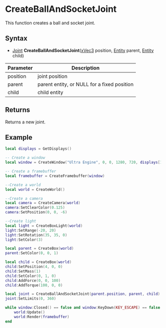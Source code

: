 # CreateBallAndSocketJoint

This function creates a ball and socket joint.

## Syntax

- [Joint](Joint.md) **CreateBallAndSocketJoint**([xVec3](xVec3.md) position, [Entity](Entity.md) parent, [Entity](Entity.md) child)

| Parameter | Description |
|---|---|
| position | joint position |
| parent | parent entity, or NULL for a fixed position |
| child | child entity |

## Returns

Returns a new joint.

## Example

```lua
local displays = GetDisplays()

-- Create a window
local window = CreateWindow("Ultra Engine", 0, 0, 1280, 720, displays[1], WINDOW_CENTER | WINDOW_TITLEBAR)

-- Create a framebuffer
local framebuffer = CreateFramebuffer(window)

--Create a world
local world = CreateWorld()

--Create a camera    
local camera = CreateCamera(world)
camera:SetClearColor(0.125)
camera:SetPosition(0, 0, -6)

--Create light
local light = CreateBoxLight(world)
light:SetRange(-20, 20)
light:SetRotation(35, 35, 0)
light:SetColor(3)

local parent = CreateBox(world)
parent:SetColor(0, 0, 1)

local child = CreateBox(world)
child:SetPosition(4, 0, 0)
child:SetMass(1)
child:SetColor(0, 1, 0)
child:AddForce(0, 0, 100)
child:AddTorque(100, 0, 0)

local joint = CreateBallAndSocketJoint(parent.position, parent, child)
joint:SetLimits(0, 360)

while window:Closed() == false and window:KeyDown(KEY_ESCAPE) == false do
    world:Update()
    world:Render(framebuffer)
end
```
